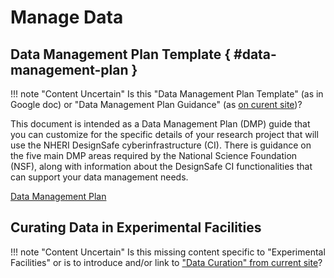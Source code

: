 # Manage Data

## Data Management Plan Template { #data-management-plan }

!!! note "Content Uncertain"
    Is this "Data Management Plan Template" (as in Google doc) or "Data Management Plan Guidance" (as [on curent site](https://designsafe-ci.org/user-guide/managingdata/datamanagementplan/))?

This document is intended as a Data Management Plan (DMP) guide that you can customize for the specific details of your research project that will use the NHERI DesignSafe cyberinfrastructure (CI). There is guidance on the five main DMP areas required by the National Science Foundation (NSF), along with information about the DesignSafe CI functionalities that can support your data management needs.

[Data Management Plan](./docs/DesignSafe_Data_Management_Plan_Guidance.docx)

## Curating Data in Experimental Facilities

!!! note "Content Uncertain"
    Is this missing content specific to "Experimental Facilities" or is to introduce and/or link to ["Data Curation" from current site](https://designsafe-ci.org/user-guide/curating/bestpractices/#data-curation)?
